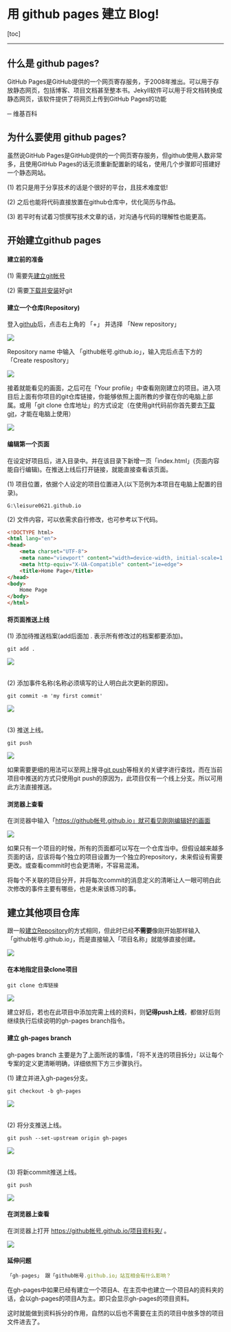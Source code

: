 <h1>用 github pages 建立 Blog!</h1>

[toc]

---

## 什么是 github pages?

GitHub Pages是GitHub提供的一个网页寄存服务，于2008年推出。可以用于存放静态网页，包括博客、项目文档甚至整本书。Jekyll软件可以用于将文档转换成静态网页，该软件提供了将网页上传到GitHub Pages的功能

─ 维基百科

## 为什么要使用 github pages?

虽然说GitHub Pages是GitHub提供的一个网页寄存服务，但github使用人数非常多，且使用GitHub Pages的话无须重新配置新的域名，使用几个步骤即可搭建好一个静态网站。

(1) 若只是用于分享技术的话是个很好的平台，且技术难度低!

(2) 之后也能将代码直接放置在github仓库中，优化简历与作品。

(3) 若平时有试着习惯撰写技术文章的话，对沟通与代码的理解性也能更高。

## 开始建立github pages

#### 建立前的准备

(1) 需要先[建立git帐号](https://github.com/)

(2) 需要[下载并安装](https://git-scm.com/downloads)好git

#### 建立一个仓库(Repository)

登入[github](https://github.com/)后，点击右上角的 「+」 并选择 「New repository」

<div class="g-img"><a href="../image/06.png" target="_blank">
    <img src="../image/06.png" />
</a></div>

Repository name 中输入 「github帐号.github.io」，输入完后点击下方的 「Create resposltory」

<div class="g-img"><a href="../image/01.png" target="_blank">
    <img src="../image/01.png" />
</a></div>

接着就能看见的画面，之后可在「Your profile」中查看刚刚建立的项目。进入项目后上面有你项目的git仓库链接，你能够依照上面所教的步骤在你的电脑上部属。或用「git clone 仓库地址」的方式设定（在使用git代码前你首先要去[下载git](https://git-scm.com/downloads)，才能在电脑上使用）

<div class="g-img"><a href="../image/07.png" target="_blank">
    <img src="../image/07.png" />
</a></div>

#### 编辑第一个页面

在设定好项目后，进入目录中。并在该目录下新增一页「index.html」(页面内容能自行编辑)。在推送上线后打开链接，就能直接查看该页面。

(1) 项目位置，依据个人设定的项目位置进入(以下范例为本项目在电脑上配置的目录)。

```git
G:\leisure0621.github.io
```

(2) 文件内容，可以依需求自行修改，也可参考以下代码。

```html
<!DOCTYPE html>
<html lang="en">
<head>
    <meta charset="UTF-8">
    <meta name="viewport" content="width=device-width, initial-scale=1.0">
    <meta http-equiv="X-UA-Compatible" content="ie=edge">
    <title>Home Page</title>
</head>
<body>
    Home Page
</body>
</html>
```

#### 将页面推送上线

(1) 添加待推送档案(add后面加 . 表示所有修改过的档案都要添加)。

```git
git add .
```

<div class="g-img">
    <a href="../image/16.png" target="_blank">
        <img src="../image/16.png" />
    </a>
</div>
<br>

(2) 添加事件名称(名称必须填写的让人明白此次更新的原因)。

```git
git commit -m 'my first commit'
```

<div class="g-img">
    <a href="../image/17.png" target="_blank">
        <img src="../image/17.png" />
    </a>
</div>
<br>

(3) 推送上线。

```git
git push
```

<div class="g-img">
    <a href="../image/18.png" target="_blank">
        <img src="../image/18.png" />
    </a>
</div>

如果需要更细的用法可以至网上搜寻[git push](https://blog.csdn.net/qq_37577660/article/details/78565899)等相关的关键字进行查找，而在当前项目中推送的方式只使用git push的原因为，此项目仅有一个线上分支。所以可用此方法直接推送。

#### 浏览器上查看

在浏览器中输入「https://github帐号.github.io」就可看见刚刚编辑好的画面

<div class="g-img">
    <a href="../image/14.png" target="_blank">
        <img src="../image/14.png" />
    </a>
</div>

如果只有一个项目的时候，所有的页面都可以写在一个仓库当中。但假设越来越多页面的话，应该将每个独立的项目设置为一个独立的repository，未来假设有需要更改。或查看commit时也会更清晰，不容易混淆。

将每个不关联的项目分开，并将每次commit的消息定义的清晰让人一眼可明白此次修改的事件主要有哪些，也是未来该练习的事。


## 建立其他项目仓库

跟一般[建立Repository](https://github.com/new)的方式相同，但此时已经**不需要**像刚开始那样输入「github帐号.github.io」，而是直接输入「项目名称」就能够直接创建。

<div class="g-img">
    <a href="../image/10.png" target="_blank">
        <img src="../image/10.png" />
    </a>
</div>

#### 在本地指定目录clone项目


```git
git clone 仓库链接
```

<div class="g-img">
    <a href="../image/19.png" target="_blank">
        <img src="../image/19.png" />
    </a>
</div>

建立好后，若也在此项目中添加完需上线的资料，则**记得push上线**，都做好后则继续执行后续说明的gh-pages branch指令。

#### 建立 gh-pages branch

gh-pages branch 主要是为了上面所说的事情，「将不关连的项目拆分」以让每个专案的定义更清晰明确，详细依照下方三步骤执行。

(1) 建立并进入gh-pages分支。

```git
git checkout -b gh-pages
```

<div class="g-img">
    <a href="../image/15.png" target="_blank">
        <img src="../image/15.png" />
    </a>
</div>
<br>

(2) 将分支推送上线。

```git
git push --set-upstream origin gh-pages
```

<div class="g-img">
    <a href="../image/11.png" target="_blank">
        <img src="../image/11.png" />
    </a>
</div>
<br>

(3) 将新commit推送上线。

```git
git push
```

<div class="g-img">
    <a href="../image/18.png" target="_blank">
        <img src="../image/18.png" />
    </a>
</div>

#### 在浏览器上查看

在浏览器上打开 https://github帐号.github.io/项目资料夹/ 。

<div class="g-img">
    <a href="../image/20.png" target="_blank">
        <img src="../image/20.png" />
    </a>
</div>

#### 延伸问题 

```js
「gh-pages」 跟「github帐号.github.io」站互相会有什么影响？
```

在gh-pages中如果已经有建立一个项目A、在主页中也建立一个项目A的资料夹的话，会以gh-pages的项目A为主。即只会显示gh-pages的项目资料。

这时就能做到资料拆分的作用，自然的以后也不需要在主页的项目中放多馀的项目文件进去了。